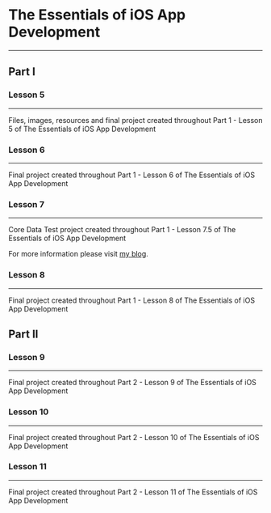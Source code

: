 # The Essentials of iOS App Development
--------

## Part I 

### Lesson 5 
--------

Files, images, resources and final project created throughout Part 1 - Lesson 5 of The Essentials of iOS App Development

### Lesson 6
--------

Final project created throughout Part 1 - Lesson 6 of The Essentials of iOS App Development

### Lesson 7
--------

Core Data Test project created throughout Part 1 - Lesson 7.5 of The Essentials of iOS App Development

For more information please visit [my blog](http://iFe.li/ "iFeli").

### Lesson 8
--------

Final project created throughout Part 1 - Lesson 8 of The Essentials of iOS App Development

## Part II

### Lesson 9
--------

Final project created throughout Part 2 - Lesson 9 of The Essentials of iOS App Development

### Lesson 10
--------

Final project created throughout Part 2 - Lesson 10 of The Essentials of iOS App Development

### Lesson 11
--------

Final project created throughout Part 2 - Lesson 11 of The Essentials of iOS App Development